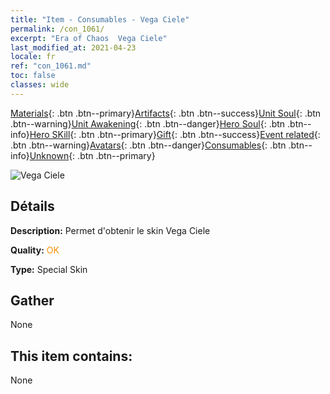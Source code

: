 ```yaml
---
title: "Item - Consumables - Vega Ciele"
permalink: /con_1061/
excerpt: "Era of Chaos  Vega Ciele"
last_modified_at: 2021-04-23
locale: fr
ref: "con_1061.md"
toc: false
classes: wide
---
```

 [Materials](/ItemsFR/){: .btn .btn--primary}[Artifacts](/ItemsFR/Artifacts/){: .btn .btn--success}[Unit Soul](/ItemsFR/UnitSoul/){: .btn .btn--warning}[Unit Awakening](/ItemsFR/UnitAwakening/){: .btn .btn--danger}[Hero Soul](/ItemsFR/HeroSoul/){: .btn .btn--info}[Hero SKill](/ItemsFR/HeroSkill/){: .btn .btn--primary}[Gift](/ItemsFR/Gift/){: .btn .btn--success}[Event related](/ItemsFR/Events/){: .btn .btn--warning}[Avatars](/ItemsFR/Avatars/){: .btn .btn--danger}[Consumables](/ItemsFR/Consumables/){: .btn .btn--info}[Unknown](/ItemsFR/Unknown/){: .btn .btn--primary}

 ![Vega Ciele](/images/h/h_Ciele3.jpg)

## Détails
 **Description:** Permet d'obtenir le skin Vega Ciele

 **Quality:** <span style="color: #FF8C00">OK</span>

 **Type:** Special Skin

## Gather

  None

## This item contains:

  None

